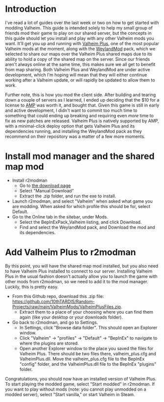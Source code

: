 # Introduction

I've read a lot of guides over the last week or two on how to get started with modding Valheim.  This guide is intended solely to help my small group of friends mod their game to play on our shared server, but the concepts in this guide should let you install and play with any other Valheim mods you want.  It'll get you up and running with [Valheim Plus](https://github.com/valheimPlus/ValheimPlus), one of the most popular Valheim mods at the moment, along with the [WeylandMod](https://github.com/WeylandMod/WeylandMod) pack, which we selected to share our maps over the Valheim Plus shared maps due to its ability to hold a copy of the shared map on the server.  Since our friends aren't always online at the same time, this makes sure we all get to benefit from map sharing.  Both Valheim Plus and WeylandMod are under active development, which I'm hoping will mean that they will either continue working after a Valheim update, or will rapidly be updated to allow them to work.

Further note, this is how you mod the client side.  After building and tearing down a couple of servers as I learned, I ended up deciding that the $10 for a license to [AMP](https://cubecoders.com/AMP) was worth it, and bought that.  Given this game is still in early and active development, I didn't want to commit too much time to something that could ending up breaking and requiring even *more* time to fix as new patches are released.  Valheim Plus is natively supported by AMP, with a minimal-click deploy option that gets Valheim Plus and its dependencies running, and installing the WeylandMod pack as they recommend on their repository was a matter of a few more moments.

# Install mod manager and the shared map mod
* Install r2modman
	* Go to [the download page](https://thunderstore.io/package/ebkr/r2modman/)
	* Select "Manual Download"
	* Extract the .zip folder, and run the exe to install.
* Launch r2modman, and select "Valheim" when asked what game you are modding.  When asked for which profile this should be for, select Default.
* Go to the Online tab in the sitebar, under Mods.  
	* Select the BepInExPack_Valheim listing, and click Download.
	* Find and select the WeylandMod pack, and Download the mod and its dependencies.

# Add Valheim Plus to r2modman

By this point, you will have the shared map mod installed, but you also need to have Valheim Plus installed to connect to our server.  Installing Valheim Plus in the usual fashion doesn't actually allow you to launch the game with other mods from r2modman, so we need to add it to the mod manager.  Luckily, this is pretty easy.

* From this Github repo, download this .zip file: https://github.com/10thTARDIS/Random-Projects/raw/main/ValheimMods/ValheimPlusFiles.zip.  
	* Extract them to a place of your choosing where you can find them again (like your desktop or your downloads folder).
* Go back to r2modman, and go to Settings.
	* In Settings, click "Browse data folder".  This should open an Explorer window.
	* Click "Valheim" -> "profiles" -> "Default" -> "BepInEx" to navigate to where the plugins are stored.
	* Open another Explorer window to the place you saved the files for Valheim Plus.  There should be two files there, valheim_plus.cfg and ValheimPlus.dll.  Move the valheim_plus.cfg file to the BepInEx "config" folder, and the ValheimPlus.dll file to the BepInEx "plugins" folder. 

Congratulations, you should now have an installed version of Valheim Plus.  To start playing the modded game, select "Start modded" in r2modman.  If you want to play without mods (note: you cannot play unmodded on a modded server), select "Start vanilla," or start Valheim in Steam.
